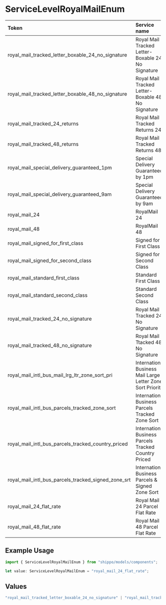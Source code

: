 # ServiceLevelRoyalMailEnum

|Token | Service name|
|:---|:---|
| royal_mail_tracked_letter_boxable_24_no_signature | Royal Mail Tracked Letter-Boxable 24 No Signature|
| royal_mail_tracked_letter_boxable_48_no_signature | Royal Mail Tracked Letter-Boxable 48 No Signature|
| royal_mail_tracked_24_returns | Royal Mail Tracked Returns 24|
| royal_mail_tracked_48_returns | Royal Mail Tracked Returns 48|
| royal_mail_special_delivery_guaranteed_1pm | Special Delivery Guaranteed by 1pm
| royal_mail_special_delivery_guaranteed_9am | Special Delivery Guaranteed by 9am
| royal_mail_24 | RoyalMail 24
| royal_mail_48 | RoyalMail 48
| royal_mail_signed_for_first_class | Signed for First Class
| royal_mail_signed_for_second_class | Signed for Second Class
| royal_mail_standard_first_class | Standard First Class
| royal_mail_standard_second_class | Standard Second Class
| royal_mail_tracked_24_no_signature | Royal Mail Tracked 24 No Signature
| royal_mail_tracked_48_no_signature | Royal Mail Ttacked 48 No Signature
| royal_mail_intl_bus_mail_lrg_ltr_zone_sort_pri | International Business Mail Large Letter Zone Sort Priority
| royal_mail_intl_bus_parcels_tracked_zone_sort | International Business Parcels Tracked Zone Sort
| royal_mail_intl_bus_parcels_tracked_country_priced | International Business Parcels Tracked Country Priced
| royal_mail_intl_bus_parcels_tracked_signed_zone_srt | International Business Parcels & Signed Zone Sort
| royal_mail_24_flat_rate | Royal Mail 24 Parcel Flat Rate
| royal_mail_48_flat_rate | Royal Mail 48 Parcel Flat Rate


## Example Usage

```typescript
import { ServiceLevelRoyalMailEnum } from "shippo/models/components";

let value: ServiceLevelRoyalMailEnum = "royal_mail_24_flat_rate";
```

## Values

```typescript
"royal_mail_tracked_letter_boxable_24_no_signature" | "royal_mail_tracked_letter_boxable_48_no_signature" | "royal_mail_tracked_24_returns" | "royal_mail_tracked_48_returns" | "royal_mail_special_delivery_guaranteed_1pm" | "royal_mail_special_delivery_guaranteed_9am" | "royal_mail_24" | "royal_mail_48" | "royal_mail_signed_for_first_class" | "royal_mail_signed_for_second_class" | "royal_mail_standard_first_class" | "royal_mail_standard_second_class" | "royal_mail_tracked_24_no_signature" | "royal_mail_tracked_48_no_signature" | "royal_mail_intl_bus_mail_lrg_ltr_zone_sort_pri" | "royal_mail_intl_bus_parcels_tracked_zone_sort" | "royal_mail_intl_bus_parcels_tracked_country_priced" | "royal_mail_intl_bus_parcels_tracked_signed_zone_srt" | "royal_mail_24_flat_rate" | "royal_mail_48_flat_rate"
```